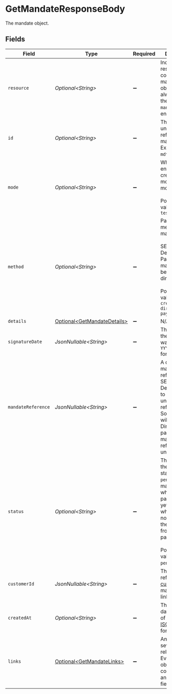 # GetMandateResponseBody

The mandate object.


## Fields

| Field                                                                                                                                                                                                                         | Type                                                                                                                                                                                                                          | Required                                                                                                                                                                                                                      | Description                                                                                                                                                                                                                   | Example                                                                                                                                                                                                                       |
| ----------------------------------------------------------------------------------------------------------------------------------------------------------------------------------------------------------------------------- | ----------------------------------------------------------------------------------------------------------------------------------------------------------------------------------------------------------------------------- | ----------------------------------------------------------------------------------------------------------------------------------------------------------------------------------------------------------------------------- | ----------------------------------------------------------------------------------------------------------------------------------------------------------------------------------------------------------------------------- | ----------------------------------------------------------------------------------------------------------------------------------------------------------------------------------------------------------------------------- |
| `resource`                                                                                                                                                                                                                    | *Optional\<String>*                                                                                                                                                                                                           | :heavy_minus_sign:                                                                                                                                                                                                            | Indicates the response contains a mandate object. Will always contain the string `mandate` for this endpoint.                                                                                                                 |                                                                                                                                                                                                                               |
| `id`                                                                                                                                                                                                                          | *Optional\<String>*                                                                                                                                                                                                           | :heavy_minus_sign:                                                                                                                                                                                                            | The identifier uniquely referring to this mandate. Example: `mdt_pWUnw6pkBN`.                                                                                                                                                 |                                                                                                                                                                                                                               |
| `mode`                                                                                                                                                                                                                        | *Optional\<String>*                                                                                                                                                                                                           | :heavy_minus_sign:                                                                                                                                                                                                            | Whether this entity was created in live mode or in test mode.<br/><br/>Possible values: `live` `test`                                                                                                                         |                                                                                                                                                                                                                               |
| `method`                                                                                                                                                                                                                      | *Optional\<String>*                                                                                                                                                                                                           | :heavy_minus_sign:                                                                                                                                                                                                            | Payment method of the mandate.<br/><br/>SEPA Direct Debit and PayPal mandates can be created directly.<br/><br/>Possible values: `creditcard` `directdebit` `paypal`                                                          |                                                                                                                                                                                                                               |
| `details`                                                                                                                                                                                                                     | [Optional\<GetMandateDetails>](../../models/operations/GetMandateDetails.md)                                                                                                                                                  | :heavy_minus_sign:                                                                                                                                                                                                            | N/A                                                                                                                                                                                                                           |                                                                                                                                                                                                                               |
| `signatureDate`                                                                                                                                                                                                               | *JsonNullable\<String>*                                                                                                                                                                                                       | :heavy_minus_sign:                                                                                                                                                                                                            | The date when the mandate was signed in `YYYY-MM-DD` format.                                                                                                                                                                  |                                                                                                                                                                                                                               |
| `mandateReference`                                                                                                                                                                                                            | *JsonNullable\<String>*                                                                                                                                                                                                       | :heavy_minus_sign:                                                                                                                                                                                                            | A custom mandate reference. For SEPA Direct Debit, it is vital to provide a unique reference. Some banks will decline Direct Debit payments if the mandate reference is not unique.                                           |                                                                                                                                                                                                                               |
| `status`                                                                                                                                                                                                                      | *Optional\<String>*                                                                                                                                                                                                           | :heavy_minus_sign:                                                                                                                                                                                                            | The status of the mandate. A status can be `pending` for mandates when the first payment is not yet finalized, or when we did not received the IBAN yet from the first payment.<br/><br/>Possible values: `valid` `pending` `invalid` |                                                                                                                                                                                                                               |
| `customerId`                                                                                                                                                                                                                  | *JsonNullable\<String>*                                                                                                                                                                                                       | :heavy_minus_sign:                                                                                                                                                                                                            | The identifier referring to the [customer](get-customer) this mandate was linked to.                                                                                                                                          | cst_8wmqcHMN4U                                                                                                                                                                                                                |
| `createdAt`                                                                                                                                                                                                                   | *Optional\<String>*                                                                                                                                                                                                           | :heavy_minus_sign:                                                                                                                                                                                                            | The entity's date and time of creation, in [ISO 8601](https://en.wikipedia.org/wiki/ISO_8601) format.                                                                                                                         |                                                                                                                                                                                                                               |
| `links`                                                                                                                                                                                                                       | [Optional\<GetMandateLinks>](../../models/operations/GetMandateLinks.md)                                                                                                                                                      | :heavy_minus_sign:                                                                                                                                                                                                            | An object with several relevant URLs. Every URL object will contain an `href` and a `type` field.                                                                                                                             |                                                                                                                                                                                                                               |